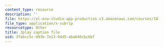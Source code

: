 ```yaml
---
content_type: resource
description: ''
file: https://ol-ocw-studio-app-production.s3.amazonaws.com/courses/18-06sc-linear-algebra-fall-2011/3febcc5cd93b7e1394d5aba646cbc6bf_HgC1l_6ySkc.srt
file_type: application/x-subrip
resourcetype: Other
title: 3play caption file
uid: 3febcc5c-d93b-7e13-94d5-aba646cbc6bf
---
```

